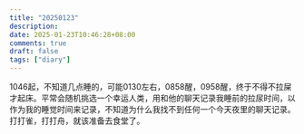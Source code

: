 ```yaml
---
title: "20250123"
description: 
date: 2025-01-23T10:46:28+08:00
comments: true
draft: false
tags: ["diary"]
---
```

1046起，不知道几点睡的，可能0130左右，0858醒，0958醒，终于不得不拉屎才起床。平常会随机挑选一个幸运人类，用和他的聊天记录我睡前的拉尿时间，以作为我的睡觉时间来记录，不知道为什么我找不到任何一个今天夜里的聊天记录。打打雀，打打舟，就该准备去食堂了。